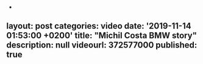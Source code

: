 -
layout: post
categories: video
date: '2019-11-14 01:53:00 +0200'
title: "Michil Costa BMW story"
description: null
videourl: 372577000
published: true
---
